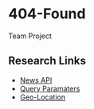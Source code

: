 # 404-Found
Team Project

## Research Links
* [News API](https://docs.newscatcherapi.com/api-docs/quick-start)
* [Query Paramaters](https://stackoverflow.com/questions/35038857/setting-query-string-using-fetch-get-request)
* [Geo-Location](https://dev.to/codebubb/how-to-get-a-user-s-location-with-javascript-362o)